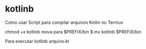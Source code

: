 # kotlinb
Como usar
Script para compilar arquivos Kotlin no Termux

chmod +x kotlinb
mova para $PREFIX/bin
$ mv kotlinb $PREFIX/bin

Para executar
kotlinb arquivo.kt
